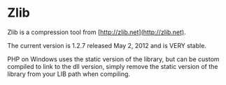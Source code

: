 # Zlib

Zlib is a compression tool from [http://zlib.net](http://zlib.net).

The current version is 1.2.7 released May 2, 2012 and is VERY stable.

PHP on Windows uses the static version of the library, but can be custom
compiled to link to the dll version, simply remove the static version of the
library from your LIB path when compiling.



